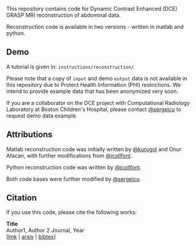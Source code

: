 This repository contains code for Dynamic Contrast Enhanced (DCE) GRASP MRI reconstruction of abdominal data. 

Reconstruction code is available in two versions - written in matlab and python. 

## Demo

A tutorial is given in: 
`instructions/reconstruction/`

Please note that a copy of `input` and demo `output` data is not available in this repository due to Protect Health Information (PHI) restrictions. We intend to provide example data that has been anonymized very soon. 

If you are a collaborator on the DCE project with Computational Radiology Laboratory at Boston Children's Hospital, please contact [@sergeicu](https://github.com/sergeicu/) to request demo data example. 

   
## Attributions 

Matlab reconstruction code was initially written by [@kurugol](https://github.com/kurugol) and Onur Afacan, with further modifications from [@jcollfont](https://github.com/jcollfont/abdDWI). 

Python reconstruction code was written by  [@jcollfont](https://github.com/jcollfont/abdDWI). 

Both code bases were further modified by [@sergeicu](https://github.com/sergeicu/). 

## Citation

If you use this code, please cite the following works:

**Title**  
Author1, Author 2
Journal, Year  
[[link](link)  |  [arxiv](link)  |  [bibtex](https://github.com/sergeicu/dce_reconstruction/blob/master/bibtex.txt)]

